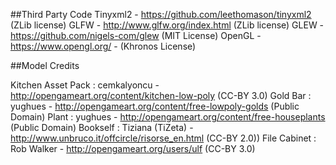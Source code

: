 ##Third Party Code
Tinyxml2 - https://github.com/leethomason/tinyxml2 (ZLib license)
GLFW - http://www.glfw.org/index.html (ZLib license)
GLEW - https://github.com/nigels-com/glew (MIT License)
OpenGL - https://www.opengl.org/ - (Khronos License)

##Model Credits

Kitchen Asset Pack : cemkalyoncu - http://opengameart.org/content/kitchen-low-poly (CC-BY 3.0)
Gold Bar : yughues - http://opengameart.org/content/free-lowpoly-golds (Public Domain)
Plant : yughues - http://opengameart.org/content/free-houseplants (Public Domain)
Bookself : Tiziana (TiZeta) - http://www.unbruco.it/offcircle/risorse_en.html (CC-BY 2.0))
File Cabinet : Rob Walker - http://opengameart.org/users/ulf (CC-BY 3.0)